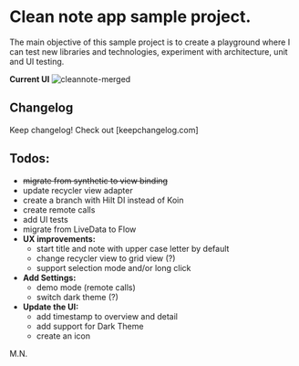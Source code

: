 # Clean note app sample project.
The main objective of this sample project is to create a playground where I can test new libraries and technologies, experiment with architecture, unit and UI testing.

**Current UI**
![cleannote-merged](/uploads/1d879571c000db1152b8b7c4b5b85807/cleannote-merged.jpg)

## Changelog
Keep changelog! Check out [keepchangelog.com]

## Todos: 
- ~~migrate from synthetic to view binding~~
- update recycler view adapter
- create a branch with Hilt DI instead of Koin
- create remote calls
- add UI tests
- migrate from LiveData to Flow
- **UX improvements:**
    - start title and note with upper case letter by default
    - change recycler view to grid view (?)
    - support selection mode and/or long click
- **Add Settings:**
    - demo mode (remote calls)
    - switch dark theme (?)
- **Update the UI:**
    - add timestamp to overview and detail
    - add support for Dark Theme
    - create an icon

M.N.
